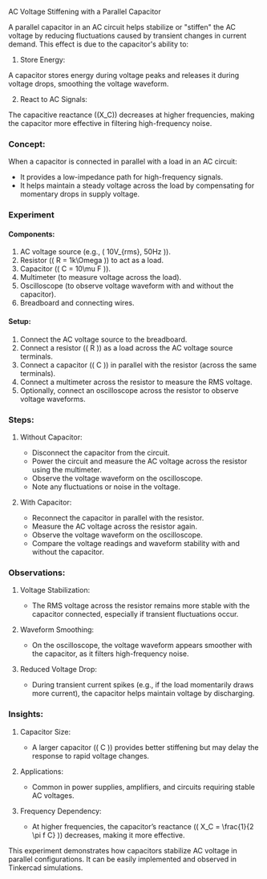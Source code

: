AC Voltage Stiffening with a Parallel Capacitor

A parallel capacitor in an AC circuit helps stabilize or "stiffen" the AC voltage by reducing fluctuations caused by transient changes in current demand. This effect is due to the capacitor's ability to:

1. Store Energy:

A capacitor stores energy during voltage peaks and releases it during voltage drops, smoothing the voltage waveform.

2. React to AC Signals:

The capacitive reactance (\(X_C\)) decreases at higher frequencies, making the capacitor more effective in filtering high-frequency noise.

### Concept:

When a capacitor is connected in parallel with a load in an AC circuit:
- It provides a low-impedance path for high-frequency signals.
- It helps maintain a steady voltage across the load by compensating for momentary drops in supply voltage.

### Experiment

#### Components:

1. AC voltage source (e.g., \( 10V_{rms}, 50Hz \)).
2. Resistor (\( R = 1k\Omega \)) to act as a load.
3. Capacitor (\( C = 10\mu F \)).
4. Multimeter (to measure voltage across the load).
5. Oscilloscope (to observe voltage waveform with and without the capacitor).
6. Breadboard and connecting wires.

#### Setup:

1. Connect the AC voltage source to the breadboard.
2. Connect a resistor (\( R \)) as a load across the AC voltage source terminals.
3. Connect a capacitor (\( C \)) in parallel with the resistor (across the same terminals).
4. Connect a multimeter across the resistor to measure the RMS voltage.
5. Optionally, connect an oscilloscope across the resistor to observe voltage waveforms.

### Steps:

1. Without Capacitor:
   - Disconnect the capacitor from the circuit.
   - Power the circuit and measure the AC voltage across the resistor using the multimeter.
   - Observe the voltage waveform on the oscilloscope.
   - Note any fluctuations or noise in the voltage.

2. With Capacitor:
   - Reconnect the capacitor in parallel with the resistor.
   - Measure the AC voltage across the resistor again.
   - Observe the voltage waveform on the oscilloscope.
   - Compare the voltage readings and waveform stability with and without the capacitor.

### Observations:

1. Voltage Stabilization:
   - The RMS voltage across the resistor remains more stable with the capacitor connected, especially if transient fluctuations occur.

2. Waveform Smoothing:
   - On the oscilloscope, the voltage waveform appears smoother with the capacitor, as it filters high-frequency noise.

3. Reduced Voltage Drop:
   - During transient current spikes (e.g., if the load momentarily draws more current), the capacitor helps maintain voltage by discharging.

### Insights:

1. Capacitor Size:
   - A larger capacitor (\( C \)) provides better stiffening but may delay the response to rapid voltage changes.

2. Applications:
   - Common in power supplies, amplifiers, and circuits requiring stable AC voltages.

3. Frequency Dependency:
   - At higher frequencies, the capacitor’s reactance (\( X_C = \frac{1}{2 \pi f C} \)) decreases, making it more effective.

This experiment demonstrates how capacitors stabilize AC voltage in parallel configurations. It can be easily implemented and observed in Tinkercad simulations.
